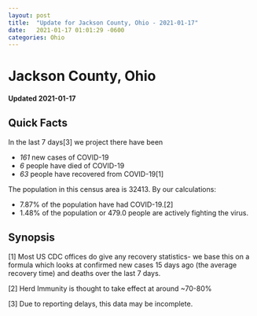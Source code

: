 ```yaml
---
layout: post
title:  "Update for Jackson County, Ohio - 2021-01-17"
date:   2021-01-17 01:01:29 -0600
categories: Ohio
---
```


# Jackson County, Ohio
#### Updated 2021-01-17

## Quick Facts

In the last 7 days[3] we project there have been
- *161* new cases of COVID-19
- *6* people have died of COVID-19
- *63* people have recovered from COVID-19[1]

The population in this census area is 32413. By our calculations:
- 7.87% of the population have had COVID-19.[2]
- 1.48% of the population or 479.0 people are actively fighting the virus.

## Synopsis




[1] Most US CDC offices do give any recovery statistics- we base this on a formula which looks at confirmed new cases
15 days ago (the average recovery time) and deaths over the last 7 days.

[2] Herd Immunity is thought to take effect at around ~70-80%

[3] Due to reporting delays, this data may be incomplete.
 
    